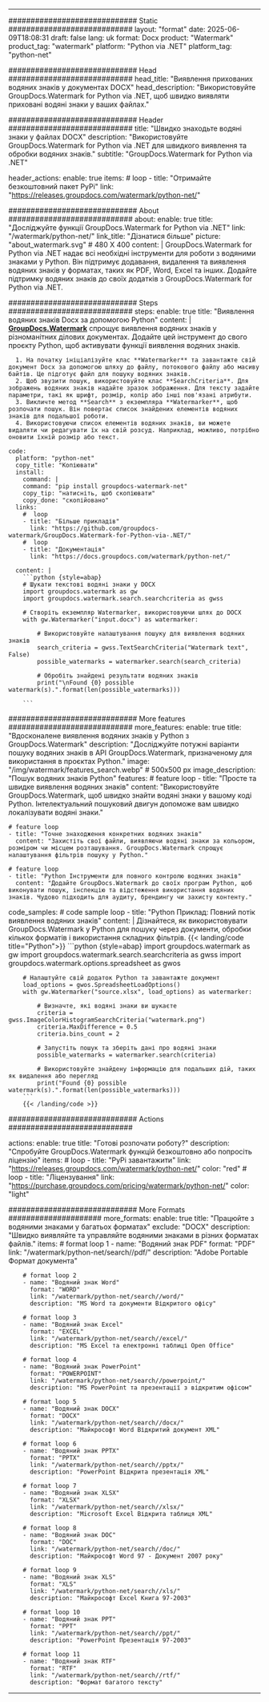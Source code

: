 
---
############################# Static ############################
layout: "format"
date:  2025-06-09T18:08:31
draft: false
lang: uk
format: Docx
product: "Watermark"
product_tag: "watermark"
platform: "Python via .NET"
platform_tag: "python-net"

############################# Head ############################
head_title: "Виявлення прихованих водяних знаків у документах DOCX"
head_description: "Використовуйте GroupDocs.Watermark for Python via .NET, щоб швидко виявляти приховані водяні знаки у ваших файлах."

############################# Header ############################
title: "Швидко знаходьте водяні знаки у файлах DOCX" 
description: "Використовуйте GroupDocs.Watermark for Python via .NET для швидкого виявлення та обробки водяних знаків."
subtitle: "GroupDocs.Watermark for Python via .NET" 

header_actions:
  enable: true
  items:
    #  loop
    - title: "Отримайте безкоштовний пакет PyPi"
      link: "https://releases.groupdocs.com/watermark/python-net/"
      
############################# About ############################
about:
    enable: true
    title: "Досліджуйте функції GroupDocs.Watermark for Python via .NET"
    link: "/watermark/python-net/"
    link_title: "Дізнатися більше"
    picture: "about_watermark.svg" # 480 X 400
    content: |
       GroupDocs.Watermark for Python via .NET надає всі необхідні інструменти для роботи з водяними знаками у Python. Він підтримує додавання, видалення та виявлення водяних знаків у форматах, таких як PDF, Word, Excel та інших. Додайте підтримку водяних знаків до своїх додатків з GroupDocs.Watermark for Python via .NET.

############################# Steps ############################
steps:
    enable: true
    title: "Виявлення водяних знаків Docx за допомогою Python"
    content: |
      **[GroupDocs.Watermark](https://products.groupdocs.com/watermark/python-net/)** спрощує виявлення водяних знаків у різноманітних ділових документах. Додайте цей інструмент до свого проєкту Python, щоб активувати функції виявлення водяних знаків.
      
      1. На початку ініціалізуйте клас **Watermarker** та завантажте свій документ Docx за допомогою шляху до файлу, потокового файлу або масиву байтів. Це підготує файл для пошуку водяних знаків.
      2. Щоб звузити пошук, використовуйте клас **SearchCriteria**. Для зображень водяних знаків надайте зразок зображення. Для тексту задайте параметри, такі як шрифт, розмір, колір або інші пов'язані атрибути.
      3. Викличте метод **Search** з екземпляра **Watermarker**, щоб розпочати пошук. Він повертає список знайдених елементів водяних знаків для подальшої роботи.
      4. Використовуючи список елементів водяних знаків, ви можете видаляти чи редагувати їх на свій розсуд. Наприклад, можливо, потрібно оновити їхній розмір або текст.
   
    code:
      platform: "python-net"
      copy_title: "Копіювати"
      install:
        command: |
        command: "pip install groupdocs-watermark-net"
        copy_tip: "натисніть, щоб скопіювати"
        copy_done: "скопійовано"
      links:
        #  loop
        - title: "Більше прикладів"
          link: "https://github.com/groupdocs-watermark/GroupDocs.Watermark-for-Python-via-.NET/"
        #  loop
        - title: "Документація"
          link: "https://docs.groupdocs.com/watermark/python-net/"
          
      content: |
        ```python {style=abap}
        # Шукати текстові водяні знаки у DOCX
        import groupdocs.watermark as gw
        import groupdocs.watermark.search.searchcriteria as gwss

        # Створіть екземпляр Watermarker, використовуючи шлях до DOCX
        with gw.Watermarker("input.docx") as watermarker:

            # Використовуйте налаштування пошуку для виявлення водяних знаків
            search_criteria = gwss.TextSearchCriteria("Watermark text", False)
            possible_watermarks = watermarker.search(search_criteria)

            # Обробіть знайдені результати водяних знаків
            print("\nFound {0} possible watermark(s).".format(len(possible_watermarks)))
       
        ```  

############################# More features ############################
more_features:
  enable: true
  title: "Вдосконалене виявлення водяних знаків у Python з GroupDocs.Watermark"
  description: "Досліджуйте потужні варіанти пошуку водяних знаків в API GroupDocs.Watermark, призначеному для використання в проєктах Python."
  image: "/img/watermark/features_search.webp" # 500x500 px
  image_description: "Пошук водяних знаків Python"
  features:
    # feature loop
    - title: "Просте та швидке виявлення водяних знаків"
      content: "Використовуйте GroupDocs.Watermark, щоб швидко знайти водяні знаки у вашому коді Python. Інтелектуальний пошуковий двигун допоможе вам швидко локалізувати водяні знаки."

    # feature loop
    - title: "Точне знаходження конкретних водяних знаків"
      content: "Захистіть свої файли, виявляючи водяні знаки за кольором, розміром чи місцем розташування. GroupDocs.Watermark спрощує налаштування фільтрів пошуку у Python."

    # feature loop
    - title: "Python Інструменти для повного контролю водяних знаків"
      content: "Додайте GroupDocs.Watermark до своїх програм Python, щоб виконувати пошук, інспекцію та відстеження використання водяних знаків. Чудово підходить для аудиту, брендингу чи захисту контенту."
      
  code_samples:
    # code sample loop
    - title: "Python Приклад: Повний потік виявлення водяних знаків"
      content: |
        Дізнайтеся, як використовувати GroupDocs.Watermark у Python для пошуку через документи, обробки кількох форматів і використання складних фільтрів.
        {{< landing/code title="Python">}}
        ```python {style=abap}
        import groupdocs.watermark as gw
        import groupdocs.watermark.search.searchcriteria as gwss
        import groupdocs.watermark.options.spreadsheet as gwos

        # Налаштуйте свій додаток Python та завантажте документ
        load_options = gwos.SpreadsheetLoadOptions()
        with gw.Watermarker("source.xlsx", load_options) as watermarker:

            # Визначте, які водяні знаки ви шукаєте
            criteria = gwss.ImageColorHistogramSearchCriteria("watermark.png")
            criteria.MaxDifference = 0.5
            criteria.bins_count = 2

            # Запустіть пошук та зберіть дані про водяні знаки
            possible_watermarks = watermarker.search(criteria)

            # Використовуйте знайдену інформацію для подальших дій, таких як видалення або перегляд
            print("Found {0} possible watermark(s).".format(len(possible_watermarks)))        
        ```
        {{< /landing/code >}}


############################# Actions ############################

actions:
  enable: true
  title: "Готові розпочати роботу?"
  description: "Спробуйте GroupDocs.Watermark функцій безкоштовно або попросіть ліцензію"
  items:
    #  loop
    - title: "PyPi завантажити"
      link: "https://releases.groupdocs.com/watermark/python-net/"
      color: "red"
        #  loop
    - title: "Ліцензування"
      link: "https://purchase.groupdocs.com/pricing/watermark/python-net/"
      color: "light"


############################# More Formats #####################
more_formats:
    enable: true
    title: "Працюйте з водяними знаками у багатьох форматах"
    exclude: "DOCX"
    description: "Швидко виявляйте та управляйте водяними знаками в різних форматах файлів."
    items: 
        # format loop 1
        - name: "Водяний знак PDF"
          format: "PDF"
          link: "/watermark/python-net/search//pdf/"
          description: "Adobe Portable Формат документа"

        # format loop 2
        - name: "Водяний знак Word"
          format: "WORD"
          link: "/watermark/python-net/search//word/"
          description: "MS Word та документи Відкритого офісу"
          
        # format loop 3
        - name: "Водяний знак Excel"
          format: "EXCEL"
          link: "/watermark/python-net/search//excel/"
          description: "MS Excel та електронні таблиці Open Office"

        # format loop 4
        - name: "Водяний знак PowerPoint"
          format: "POWERPOINT"
          link: "/watermark/python-net/search//powerpoint/"
          description: "MS PowerPoint та презентації з відкритим офісом"

        # format loop 5
        - name: "Водяний знак DOCX"
          format: "DOCX"
          link: "/watermark/python-net/search//docx/"
          description: "Майкрософт Word Відкритий документ XML"
          
        # format loop 6
        - name: "Водяний знак PPTX"
          format: "PPTX"
          link: "/watermark/python-net/search//pptx/"
          description: "PowerPoint Відкрита презентація XML"
          
        # format loop 7
        - name: "Водяний знак XLSX"
          format: "XLSX"
          link: "/watermark/python-net/search//xlsx/"
          description: "Microsoft Excel Відкрита таблиця XML"

        # format loop 8
        - name: "Водяний знак DOC"
          format: "DOC"
          link: "/watermark/python-net/search//doc/"
          description: "Майкрософт Word 97 - Документ 2007 року"

        # format loop 9
        - name: "Водяний знак XLS"
          format: "XLS"
          link: "/watermark/python-net/search//xls/"
          description: "Майкрософт Excel Книга 97-2003"

        # format loop 10
        - name: "Водяний знак PPT"
          format: "PPT"
          link: "/watermark/python-net/search//ppt/"
          description: "PowerPoint Презентація 97-2003"

        # format loop 11
        - name: "Водяний знак RTF"
          format: "RTF"
          link: "/watermark/python-net/search//rtf/"
          description: "Формат багатого тексту"

---